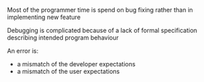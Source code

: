 Most of the programmer time is spend on bug fixing rather than in implementing new feature

Debugging is complicated because of a lack of formal specification describing intended program behaviour

An error is:
- a mismatch of the developer expectations
- a mismatch of the user expectations